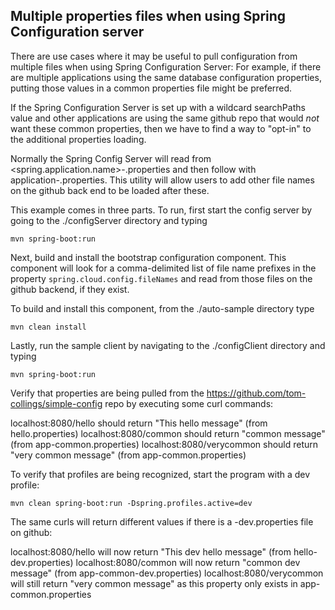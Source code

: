 ## Multiple properties files when using Spring Configuration server

There are use cases where it may be useful to pull configuration from multiple files when using Spring Configuration Server:  For example, if there are multiple applications using the same database configuration properties, putting those values in a common properties file might be preferred.

If the Spring Configuration Server is set up with a wildcard searchPaths value and other applications are using the same github repo that would *not* want these common properties, then we have to find a way to "opt-in" to the additional properties loading.

Normally the Spring Config Server will read from <spring.application.name>-<profile>.properties and then follow with application-<profile>.properties.  This utility will allow users to add other file names on the github back end to be loaded after these.

This example comes in three parts.  To run, first start the config server by going to the ./configServer directory and typing

```
mvn spring-boot:run
```

Next, build and install the bootstrap configuration component.  This component will look for a comma-delimited list of file name prefixes in the property `spring.cloud.config.fileNames` and read from those files on the github backend, if they exist.

To build and install this component, from the ./auto-sample directory type

```
mvn clean install
```

Lastly, run the sample client by navigating to the ./configClient directory and typing

```
mvn spring-boot:run
```

Verify that properties are being pulled from the https://github.com/tom-collings/simple-config repo by executing some curl commands:

localhost:8080/hello should return "This hello message" (from hello.properties)
localhost:8080/common should return "common message" (from app-common.properties)
localhost:8080/verycommon should return "very common message" (from app-common.properties)

To verify that profiles are being recognized, start the program with a dev profile:

```
mvn clean spring-boot:run -Dspring.profiles.active=dev
```

The same curls will return different values if there is a -dev.properties file on github:

localhost:8080/hello will now return "This dev hello message" (from hello-dev.properties)
localhost:8080/common will now return "common dev message" (from app-common-dev.properties)
localhost:8080/verycommon will still return "very common message" as this property only exists in app-common.properties
